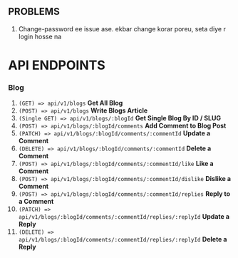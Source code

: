 ## PROBLEMS

1. Change-password ee issue ase. ekbar change korar poreu, seta diye r login hosse na

# API ENDPOINTS

### Blog

1. `(GET) => api/v1/blogs` **Get All Blog**
2. `(POST) => api/v1/blogs` **Write Blogs Article**
3. `(Single GET) => api/v1/blogs/:blogId` **Get Single Blog By ID / SLUG**
4. `(POST) => api/v1/blogs/:blogId/comments` **Add Comment to Blog Post**
5. `(PATCH) => api/v1/blogs/:blogId/comments/:commentId` **Update a Comment**
6. `(DELETE) => api/v1/blogs/:blogId/comments/:commentId` **Delete a Comment**
7. `(POST) => api/v1/blogs/:blogId/comments/:commentId/like` **Like a Comment**
8. `(POST) => api/v1/blogs/:blogId/comments/:commentId/dislike` **Dislike a Comment**
9. `(POST) => api/v1/blogs/:blogId/comments/:commentId/replies` **Reply to a Comment**
10. `(PATCH) => api/v1/blogs/:blogId/comments/:commentId/replies/:replyId` **Update a Reply**
11. `(DELETE) => api/v1/blogs/:blogId/comments/:commentId/replies/:replyId` **Delete a Reply**

